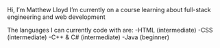 Hi, I’m Matthew Lloyd
I’m currently on a course learning about full-stack engineering and web development

The languages I can currently code with are:
-HTML (intermediate)
-CSS  (intermediate)
-C++ & C# (intermediate)
-Java (beginner)

